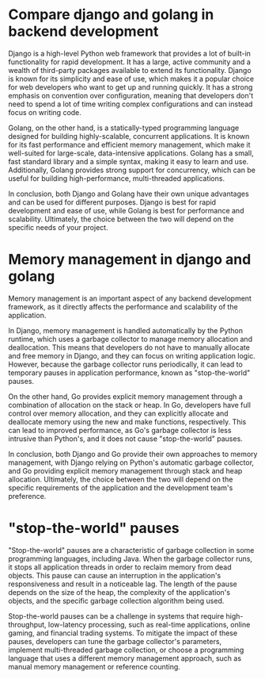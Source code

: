 # Compare django and golang in backend development
Django is a high-level Python web framework that provides a lot of built-in functionality for rapid development. It has a large, active community and a wealth of third-party packages available to extend its functionality. Django is known for its simplicity and ease of use, which makes it a popular choice for web developers who want to get up and running quickly. It has a strong emphasis on convention over configuration, meaning that developers don't need to spend a lot of time writing complex configurations and can instead focus on writing code.

Golang, on the other hand, is a statically-typed programming language designed for building highly-scalable, concurrent applications. It is known for its fast performance and efficient memory management, which make it well-suited for large-scale, data-intensive applications. Golang has a small, fast standard library and a simple syntax, making it easy to learn and use. Additionally, Golang provides strong support for concurrency, which can be useful for building high-performance, multi-threaded applications.

In conclusion, both Django and Golang have their own unique advantages and can be used for different purposes. Django is best for rapid development and ease of use, while Golang is best for performance and scalability. Ultimately, the choice between the two will depend on the specific needs of your project.
# Memory management in django and golang
Memory management is an important aspect of any backend development framework, as it directly affects the performance and scalability of the application.

In Django, memory management is handled automatically by the Python runtime, which uses a garbage collector to manage memory allocation and deallocation. This means that developers do not have to manually allocate and free memory in Django, and they can focus on writing application logic. However, because the garbage collector runs periodically, it can lead to temporary pauses in application performance, known as "stop-the-world" pauses.

On the other hand, Go provides explicit memory management through a combination of allocation on the stack or heap. In Go, developers have full control over memory allocation, and they can explicitly allocate and deallocate memory using the new and make functions, respectively. This can lead to improved performance, as Go's garbage collector is less intrusive than Python's, and it does not cause "stop-the-world" pauses.

In conclusion, both Django and Go provide their own approaches to memory management, with Django relying on Python's automatic garbage collector, and Go providing explicit memory management through stack and heap allocation. Ultimately, the choice between the two will depend on the specific requirements of the application and the development team's preference.

# "stop-the-world" pauses
"Stop-the-world" pauses are a characteristic of garbage collection in some programming languages, including Java. When the garbage collector runs, it stops all application threads in order to reclaim memory from dead objects. This pause can cause an interruption in the application's responsiveness and result in a noticeable lag. The length of the pause depends on the size of the heap, the complexity of the application's objects, and the specific garbage collection algorithm being used.

Stop-the-world pauses can be a challenge in systems that require high-throughput, low-latency processing, such as real-time applications, online gaming, and financial trading systems. To mitigate the impact of these pauses, developers can tune the garbage collector's parameters, implement multi-threaded garbage collection, or choose a programming language that uses a different memory management approach, such as manual memory management or reference counting.




